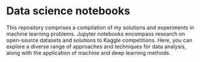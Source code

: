 # Data science notebooks
This repository comprises a compilation of my solutions and experiments in machine learning problems. Jupyter notebooks encompass research on open-source datasets and solutions to Kaggle competitions. Here, you can explore a diverse range of approaches and techniques for data analysis, along with the application of machine and deep learning methods.
